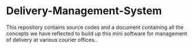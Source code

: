 # Delivery-Management-System
This repository contains source codes and a document containing all the concepts we have reflected to build up this mini software for management of delivery at various courier offices..
